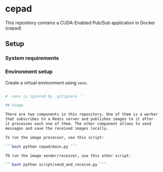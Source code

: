 # cepad

This repository contains a CUDA-Enabled Pub/Sub application in
Docker (cepad)

## Setup

### System requirements

### Environment setup

Create a virtual environment using `venv`.

```bash python -m venv .venv

# .venv is ignored by .gitignore ```

## Usage

There are two components in this repository. One of them is a worker
that subscribes to a Redis server and publishes images to it after
it processes each one of them. The other component allows to send
messages and save the received images locally.

To run the image processor, use this script:

```bash python cepad/main.py ```

TO run the image sender/receiver, use this other script:

```bash python script/send_and_receive.py ```


